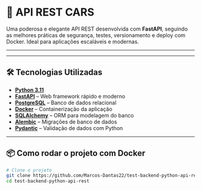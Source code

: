 # 🚀 API REST CARS

Uma poderosa e elegante API REST desenvolvida com **FastAPI**, seguindo as melhores práticas de segurança, testes, versionamento e deploy com Docker. Ideal para aplicações escaláveis e modernas.

---

<!-- ## 🌐 Documentação

Acesse a documentação interativa da API no Swagger:

🔗 **[http://56.124.75.110:8000/docs/](http://api-cars.com/docs/)**

> ⚠️ *O projeto está hospedado na AWS* -->

---

## 🛠️ Tecnologias Utilizadas

- **[Python 3.11](https://www.python.org/)**
- **[FastAPI](https://fastapi.tiangolo.com/)** – Web framework rápido e moderno
- **[PostgreSQL](https://www.postgresql.org/)** – Banco de dados relacional
- **[Docker](https://www.docker.com/)** – Containerização da aplicação
- **[SQLAlchemy](https://www.sqlalchemy.org/)** – ORM para modelagem do banco
- **[Alembic](https://alembic.sqlalchemy.org/)** – Migrações de banco de dados
- **[Pydantic](https://docs.pydantic.dev/)** – Validação de dados com Python

---

## 📦 Como rodar o projeto com Docker

```bash
# Clone o projeto
git clone https://github.com/Marcos-Dantas22/test-backend-python-api-rest.git
cd test-backend-python-api-rest

```